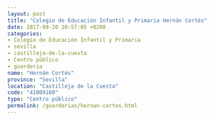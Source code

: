 ```yaml
---
layout: post
title: "Colegio de Educación Infantil y Primaria Hernán Cortés"
date: 2017-09-20 20:57:05 +0200
categories:
- Colegio de Educación Infantil y Primaria
- sevilla
- castilleja-de-la-cuesta
- Centro público
- guarderia
name: "Hernán Cortés"
province: "Sevilla"
location: "Castilleja de la Cuesta"
code: "41009160"
type: "Centro público"
permalink: /guarderias/hernan-cortes.html
---
```

